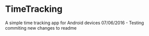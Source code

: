 # TimeTracking
A simple time tracking app for Android devices
07/06/2016 - Testing commiting new changes to readme
